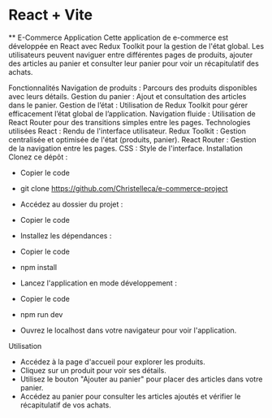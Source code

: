 # React + Vite

\*\* E-Commerce Application
Cette application de e-commerce est développée en React avec Redux Toolkit pour la gestion de l'état global. Les utilisateurs peuvent naviguer entre différentes pages de produits, ajouter des articles au panier et consulter leur panier pour voir un récapitulatif des achats.

Fonctionnalités
Navigation de produits : Parcours des produits disponibles avec leurs détails.
Gestion du panier : Ajout et consultation des articles dans le panier.
Gestion de l’état : Utilisation de Redux Toolkit pour gérer efficacement l’état global de l’application.
Navigation fluide : Utilisation de React Router pour des transitions simples entre les pages.
Technologies utilisées
React : Rendu de l'interface utilisateur.
Redux Toolkit : Gestion centralisée et optimisée de l'état (produits, panier).
React Router : Gestion de la navigation entre les pages.
CSS : Style de l'interface.
Installation
Clonez ce dépôt :

-   Copier le code
-   git clone https://github.com/Christelleca/e-commerce-project
-   Accédez au dossier du projet :

-   Copier le code
-   Installez les dépendances :

-   Copier le code
-   npm install
-   Lancez l'application en mode développement :

-   Copier le code
-   npm run dev
-   Ouvrez le localhost dans votre navigateur pour voir l'application.

Utilisation

-   Accédez à la page d'accueil pour explorer les produits.
-   Cliquez sur un produit pour voir ses détails.
-   Utilisez le bouton "Ajouter au panier" pour placer des articles dans votre panier.
-   Accédez au panier pour consulter les articles ajoutés et vérifier le récapitulatif de vos achats.
